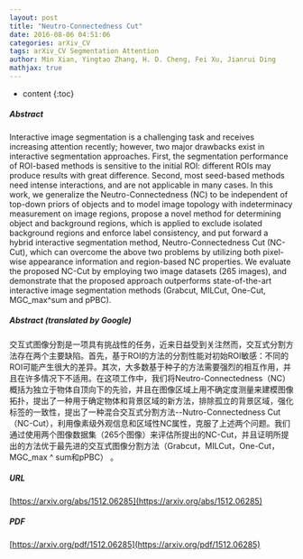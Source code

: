 ```yaml
---
layout: post
title: "Neutro-Connectedness Cut"
date: 2016-08-06 04:51:06
categories: arXiv_CV
tags: arXiv_CV Segmentation Attention
author: Min Xian, Yingtao Zhang, H. D. Cheng, Fei Xu, Jianrui Ding
mathjax: true
---
```


* content
{:toc}

##### Abstract
Interactive image segmentation is a challenging task and receives increasing attention recently; however, two major drawbacks exist in interactive segmentation approaches. First, the segmentation performance of ROI-based methods is sensitive to the initial ROI: different ROIs may produce results with great difference. Second, most seed-based methods need intense interactions, and are not applicable in many cases. In this work, we generalize the Neutro-Connectedness (NC) to be independent of top-down priors of objects and to model image topology with indeterminacy measurement on image regions, propose a novel method for determining object and background regions, which is applied to exclude isolated background regions and enforce label consistency, and put forward a hybrid interactive segmentation method, Neutro-Connectedness Cut (NC-Cut), which can overcome the above two problems by utilizing both pixel-wise appearance information and region-based NC properties. We evaluate the proposed NC-Cut by employing two image datasets (265 images), and demonstrate that the proposed approach outperforms state-of-the-art interactive image segmentation methods (Grabcut, MILCut, One-Cut, MGC_max^sum and pPBC).

##### Abstract (translated by Google)
交互式图像分割是一项具有挑战性的任务，近来日益受到关注然而，交互式分割方法存在两个主要缺陷。首先，基于ROI的方法的分割性能对初始ROI敏感：不同的ROI可能产生很大的差异。其次，大多数基于种子的方法需要强烈的相互作用，并且在许多情况下不适用。在这项工作中，我们将Neutro-Connectedness（NC）概括为独立于物体自顶向下的先验，并且在图像区域上用不确定度测量来建模图像拓扑，提出了一种用于确定物体和背景区域的新方法，排除孤立的背景区域，强化标签的一致性，提出了一种混合交互式分割方法--Nutro-Connectedness Cut（NC-Cut），利用像素级外观信息和区域性NC属性，克服了上述两个问题。我们通过使用两个图像数据集（265个图像）来评估所提出的NC-Cut，并且证明所提出的方法优于最先进的交互式图像分割方法（Grabcut，MILCut，One-Cut，MGC_max ^ sum和pPBC） 。

##### URL
[https://arxiv.org/abs/1512.06285](https://arxiv.org/abs/1512.06285)

##### PDF
[https://arxiv.org/pdf/1512.06285](https://arxiv.org/pdf/1512.06285)


